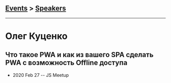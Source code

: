 ## [Events](../README.md) > [Speakers](../speakers.md)
---

# Олег Куценко

## Что такое PWA и как из вашего SPA сделать PWA с возможность Offline доступа
- 2020 Feb 27 -- JS Meetup    
